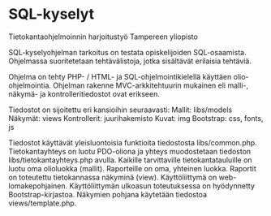 # SQL-kyselyt
Tietokantaohjelmoinnin harjoitustyö
Tampereen yliopisto

SQL-kyselyohjelman tarkoitus on testata opiskelijoiden SQL-osaamista. 
Ohjelmassa suoritetetaan tehtävälistoja, jotka sisältävät erilaisia tehtäviä. 

Ohjelma on tehty PHP- / HTML- ja SQL-ohjelmointikielellä käyttäen olio-ohjelmointia. 
Ohjelman rakenne MVC-arkkitehtuurin mukainen eli malli-, näkymä- ja kontrolleritiedostot ovat erikseen. 

Tiedostot on sijoitettu eri kansioihin seuraavasti:
Mallit: libs/models
Näkymät: views
Kontrollerit: juurihakemisto
Kuvat: img
Bootstrap: css, fonts, js

Tiedostot käyttävät yleisluontoisia funktioita tiedostosta libs/common.php. 
Tietokantayhteys on luotu PDO-oliona ja yhteys muodostetaan tiedoston libs/tietokantayhteys.php avulla.
Kaikille tarvittaville tietokantatauluille on luotu oma olioluokka (mallit). 
Raporteille on oma, yhteinen luokka. Raportit on toteutettu tietokannassa näkyminä (view).
Käyttöliittymä on web-lomakepohjainen. Käyttöliittymän ulkoasun toteutuksessa on hyödynnetty Bootstrap-kirjastoa. 
Näkymien pohjana käytetään tiedostoa views/template.php.

